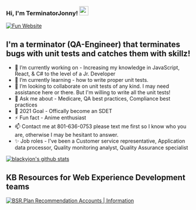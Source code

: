 ### Hi, I'm TerminatorJonny! <img src="https://media.giphy.com/media/C3DJ5zE2l2VUc/giphy.gif" width="25px">
[![Fun Website](https://img.shields.io/badge/Owner-FunWebsite-green?style=flat-square)](https://github.com/blackyjon/fun-website)

## I'm a terminator (QA-Engineer) that terminates bugs with unit tests and catches them with skillz!
- 🔭 I’m currently working on - Increasing my knowledge in JavaScript, React, & C# to the level of a Jr. Developer
- 🌱 I’m currently learning - how to write proper unit tests.
- 👯 I’m looking to collaborate on unit tests of any kind. I may need assistance here or there. But I'm willing to write all the unit tests!
- 💬 Ask me about - Medicare, QA best practices, Compliance best practices 
- 🥅 2021 Goal - Offically become an SDET
- ⚡ Fun fact - Anime enthusiast
- 📫 Contact me at 801-636-0753 please text me first so I know who you are, otherwise I may be hesitant to answer.
- ✨ Job roles - I've been a Customer service representative, Application data processor, Quality monitoring analyst, Quality Assurance specialist

<!-- ❔❔❔❔ means username in below README.md -->
<!-- Also feel free to update second URL to any URL -->
[![blackyjon's github stats](https://github-readme-stats.vercel.app/api?username=blackyjon&count_private=true&include_all_commits=true&theme=solarized-dark)](https://github.com/blackyjon/fun-website)

## KB Resources for Web Experience Development teams
[![BSR.Plan Recommendation Accounts | Information](https://img.shields.io/badge/PlanRecommendation-TestAccounts-blue?style=flat-square)](https://kb.extendhealth.com/display/WEPF/BSR.Plan+Recommendation+Accounts+%7C+Information)
